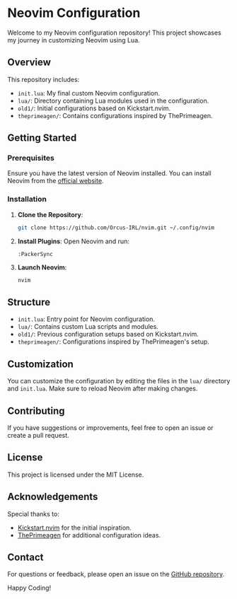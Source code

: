 # Neovim Configuration

Welcome to my Neovim configuration repository! This project showcases my journey in customizing Neovim using Lua.

## Overview

This repository includes:

- `init.lua`: My final custom Neovim configuration.
- `lua/`: Directory containing Lua modules used in the configuration.
- `old1/`: Initial configurations based on Kickstart.nvim.
- `theprimeagen/`: Contains configurations inspired by ThePrimeagen.

## Getting Started

### Prerequisites

Ensure you have the latest version of Neovim installed. You can install Neovim from the [official website](https://neovim.io/).

### Installation

1. **Clone the Repository**:
    ```sh
    git clone https://github.com/Orcus-IRL/nvim.git ~/.config/nvim
    ```

2. **Install Plugins**:
    Open Neovim and run:
    ```vim
    :PackerSync
    ```

3. **Launch Neovim**:
    ```sh
    nvim
    ```

## Structure

- `init.lua`: Entry point for Neovim configuration.
- `lua/`: Contains custom Lua scripts and modules.
- `old1/`: Previous configuration setups based on Kickstart.nvim.
- `theprimeagen/`: Configurations inspired by ThePrimeagen's setup.

## Customization

You can customize the configuration by editing the files in the `lua/` directory and `init.lua`. Make sure to reload Neovim after making changes.

## Contributing

If you have suggestions or improvements, feel free to open an issue or create a pull request.

## License

This project is licensed under the MIT License.

## Acknowledgements

Special thanks to:
- [Kickstart.nvim](https://github.com/nvim-lua/kickstart.nvim) for the initial inspiration.
- [ThePrimeagen](https://github.com/ThePrimeagen) for additional configuration ideas.

## Contact

For questions or feedback, please open an issue on the [GitHub repository](https://github.com/Orcus-IRL/nvim).

Happy Coding!
